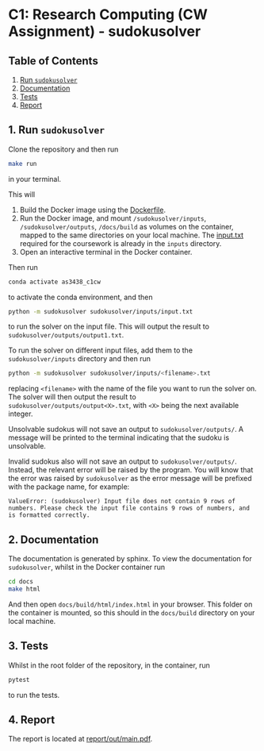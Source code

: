 # C1: Research Computing (CW Assignment) - sudokusolver
## Table of Contents
1. [Run `sudokusolver`](#run)
2. [Documentation](#docs)
3. [Tests](#tests)
4. [Report](#report)

## <a name="run"></a> 1. Run `sudokusolver`
Clone the repository and then run
```bash
make run
```
in your terminal.

This will
1. Build the Docker image using the [Dockerfile](Dockerfile).
2. Run the Docker image, and mount `/sudokusolver/inputs`,  `/sudokusolver/outputs`, `/docs/build` as volumes on the
container, mapped to the same directories on your local machine. The [input.txt](sudokusolver/inputs/input.txt) required for the coursework
is already in the `inputs` directory.
3. Open an interactive terminal in the Docker container.

Then run
```bash
conda activate as3438_c1cw
```
to activate the conda environment, and then
```bash
python -m sudokusolver sudokusolver/inputs/input.txt
```
to run the solver on the input file. This will output the result to `sudokusolver/outputs/output1.txt`.

To run the solver on different input files, add them to the `sudokusolver/inputs` directory and then run
```bash
python -m sudokusolver sudokusolver/inputs/<filename>.txt
```
replacing `<filename>` with the name of the file you want to run the solver on. The solver will then output the result to
`sudokusolver/outputs/output<X>.txt`, with `<X>` being the next available integer.

Unsolvable sudokus will not save an output to `sudokusolver/outputs/`. A message will be printed to the terminal indicating
that the sudoku is unsolvable.

Invalid sudokus also will not save an output to `sudokusolver/outputs/`. Instead, the relevant error will be raised by the
program. You will know that the error was raised by `sudokusolver` as the error message will be prefixed with the package
name, for example:

```
ValueError: (sudokusolver) Input file does not contain 9 rows of numbers. Please check the input file contains 9 rows of numbers, and is formatted correctly.
```

## <a name="docs"></a> 2. Documentation
The documentation is generated by sphinx. To view the documentation for `sudokusolver`, whilst in the Docker container
run
```bash
cd docs
make html
```
And then open `docs/build/html/index.html` in your browser. This folder on the container is mounted, so this should
in the `docs/build` directory on your local machine.

## <a name="tests"></a> 3. Tests
Whilst in the root folder of the repository, in the container, run
```bash
pytest
```
to run the tests.

## <a name="report"></a> 4. Report
The report is located at [report/out/main.pdf](report/out/main.pdf).
